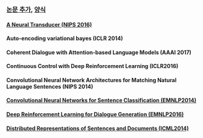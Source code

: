 ### [논문 추가](https://github.com/stanlee5/Note/new/master/papers), [양식](https://github.com/stanlee5/Note/edit/master/papers/00.form.txt) ###

#### [A Neural Transducer (NIPS 2016)](https://github.com/stanlee5/Note/blob/master/papers/A%20Neural%20Transducer%20(NIPS%202016).md) ####

#### Auto-encoding variational bayes (ICLR 2014) ####

#### Coherent Dialogue with Attention-based Language Models (AAAI 2017) ####

#### Continuous Control with Deep Reinforcement Learning (ICLR2016) ####

#### Convolutional Neural Network Architectures for Matching Natural Language Sentences (NIPS 2014) ####

#### [Convolutional Neural Networks for Sentence Classification (EMNLP2014)](https://github.com/stanlee5/Note/blob/master/papers/Convolutional%20Neural%20Networks%20for%20Sentence%20Classification%20(EMNLP2014).md) ####

#### [Deep Reinforcement Learning for Dialogue Generation (EMNLP2016)](https://github.com/stanlee5/Note/blob/master/papers/Deep%20Reinforcement%20Learning%20for%20Dialogue%20Generation%20(EMNLP2016).md) ####

#### [Distributed Representations of Sentences and Documents (ICML2014)](https://github.com/stanlee5/Note/blob/master/papers/Distributed%20Representations%20of%20Sentences%20and%20Documents%20(ICML2014).md) ####



